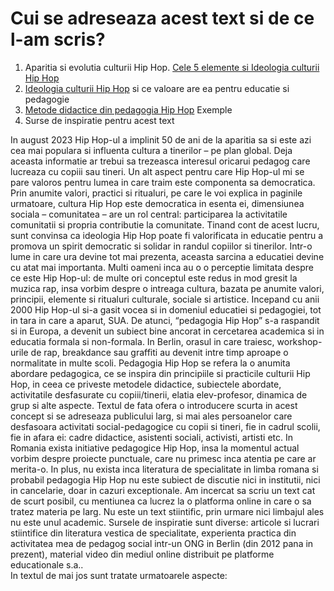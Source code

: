 # Cui se adreseaza acest text si de ce l-am scris?

1. Aparitia si evolutia culturii Hip Hop. [Cele 5 elemente si Ideologia culturii Hip Hop](elemente-ideologie.md)
2. [Ideologia culturii Hip Hop](ideologie.md) si ce valoare are ea pentru educatie si pedagogie 
3. [Metode didactice din pedagogia Hip Hop](metode-didactice.md) Exemple 
4. Surse de inspiratie pentru acest text

In august 2023 Hip Hop-ul a implinit 50 de ani de la aparitia sa si este azi cea mai populara si influenta cultura a tinerilor – pe plan global. Deja aceasta informatie ar trebui sa trezeasca interesul oricarui pedagog care lucreaza cu copiii sau tineri. Un alt aspect pentru care Hip Hop-ul mi se pare valoros pentru lumea in care traim este componenta sa democratica. Prin anumite valori, practici si ritualuri, pe care le voi explica in paginile urmatoare, cultura Hip Hop este democratica in esenta ei, dimensiunea sociala – comunitatea – are un rol central: participarea la activitatile comunitatii si propria contributie la comunitate. Tinand cont de acest lucru, sunt convinsa ca ideologia Hip Hop poate fi valorificata in educatie pentru a promova un spirit democratic si solidar in randul copiilor si tinerilor. Intr-o lume in care ura devine tot mai prezenta, aceasta sarcina a educatiei devine cu atat mai importanta.
Multi oameni inca au o o perceptie limitata despre ce este Hip Hop-ul: de multe ori conceptul este redus in mod gresit la muzica rap, insa vorbim despre o intreaga cultura, bazata pe anumite valori, principii, elemente si ritualuri culturale, sociale si artistice. 
Incepand cu anii 2000 Hip Hop-ul si-a gasit vocea si in domeniul educatiei si pedagogiei, tot in tara in care a aparut, SUA. De atunci, “pedagogia Hip Hop” s-a raspandit si in Europa, a devenit un subiect bine ancorat in cercetarea academica si in educatia formala si non-formala. In Berlin, orasul in care traiesc, workshop-urile de rap, breakdance sau graffiti au devenit intre timp aproape o normalitate in multe scoli.
Pedagogia Hip Hop se refera la o anumita abordare pedagogica, ce se inspira din principiile si practicile culturii Hip Hop, in ceea ce priveste metodele didactice, subiectele abordate, activitatile desfasurate cu copiii/tinerii, elatia elev-profesor, dinamica de grup si alte aspecte.
Textul de fata ofera o introducere scurta in acest concept si se adreseaza publicului larg, si mai ales persoanelor care desfasoara activitati social-pedagogice cu copii si tineri, fie in cadrul scolii, fie in afara ei: cadre didactice, asistenti sociali, activisti, artisti etc. 
In Romania exista initiative pedagogice Hip Hop, insa la momentul actual vorbim despre proiecte punctuale, care nu primesc inca atentia pe care ar merita-o. In plus, nu exista inca literatura de specialitate in limba romana si probabil pedagogia Hip Hop nu este subiect de discutie nici in institutii, nici in cancelarie, doar in cazuri exceptionale.
Am incercat sa scriu un text cat de scurt posibil, cu mentiunea ca lucrez la o platforma online in care o sa tratez materia pe larg. Nu este un text stiintific, prin urmare nici limbajul ales nu este unul academic. Sursele de inspiratie sunt diverse: articole si lucrari stiintifice din literatura vestica de specialitate, experienta practica din activitatea mea de pedagog social intr-un ONG in Berlin (din 2012 pana in prezent), material video din mediul online distribuit pe platforme educationale s.a..  
In textul de mai jos sunt tratate urmatoarele aspecte:


